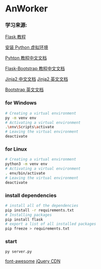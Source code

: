# AnWorker

### 学习来源:
[Flask 教程](http://docs.jinkan.org/docs/flask/)

[安装 Python 虚拟环境](https://packaging.python.org/guides/installing-using-pip-and-virtual-environments/)

[Pyhton 教程中文文档](https://docs.python.org/zh-cn/3/tutorial/classes.html)

[Flask-Bootstrap 教程中文文档](https://flask-bootstrap-zh.readthedocs.io/zh/latest)

[Jinja2 中文文档](https://www.w3cschool.cn/yshfid/thlnsozt.html)
[Jinja2 英文文档](https://jinja.palletsprojects.com/en/2.10.x/)

[Bootstrap 英文文档](https://getbootstrap.com/)

### for Windows
``` bash
# Creating a virtual environment
py -m venv env
# Activating a virtual environment
.\env\Scripts\activate
# Leaving the virtual environment
deactivate
```

### for Linux
``` bash
# Creating a virtual environment
python3 -m venv env
# Activating a virtual environment
. env/bin/activate
# Leaving the virtual environment
deactivate
```

### install dependencies
``` bash
# install all of the dependencies
pip install -r requirements.txt
# Installing packages
pip install flask
# export a list of all installed packages
pip freeze > requirements.txt
```

### start

```sh
py server.py
```

[font-awesome](https://www.bootcss.com/p/font-awesome/#)
[jQuery CDN ](https://code.jquery.com/)